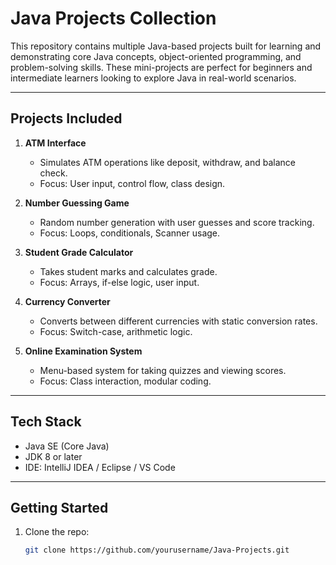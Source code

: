 # Java Projects Collection

This repository contains multiple Java-based projects built for learning and demonstrating core Java concepts, object-oriented programming, and problem-solving skills. These mini-projects are perfect for beginners and intermediate learners looking to explore Java in real-world scenarios.

---

## Projects Included

1. **ATM Interface**
   - Simulates ATM operations like deposit, withdraw, and balance check.
   - Focus: User input, control flow, class design.

2. **Number Guessing Game**
   - Random number generation with user guesses and score tracking.
   - Focus: Loops, conditionals, Scanner usage.

3. **Student Grade Calculator**
   - Takes student marks and calculates grade.
   - Focus: Arrays, if-else logic, user input.

4. **Currency Converter**
   - Converts between different currencies with static conversion rates.
   - Focus: Switch-case, arithmetic logic.

5. **Online Examination System**
   - Menu-based system for taking quizzes and viewing scores.
   - Focus: Class interaction, modular coding.

---

## Tech Stack

- Java SE (Core Java)
- JDK 8 or later
- IDE: IntelliJ IDEA / Eclipse / VS Code

---

## Getting Started

1. Clone the repo:

   ```bash
   git clone https://github.com/yourusername/Java-Projects.git
